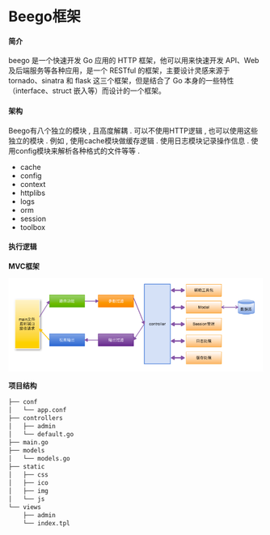 # Beego框架

#### 简介

beego 是一个快速开发 Go 应用的 HTTP 框架，他可以用来快速开发 API、Web 及后端服务等各种应用，是一个 RESTful 的框架，主要设计灵感来源于 tornado、sinatra 和 flask 这三个框架，但是结合了 Go 本身的一些特性（interface、struct 嵌入等）而设计的一个框架。

#### 架构

Beego有八个独立的模块 , 且高度解耦 . 可以不使用HTTP逻辑 , 也可以使用这些独立的模块 . 例如 , 使用cache模块做缓存逻辑 . 使用日志模块记录操作信息 . 使用config模块来解析各种格式的文件等等 .

* cache
* config
* context
* httplibs
* logs
* orm
* session
* toolbox

#### 执行逻辑

**MVC框架**

![](/assets/zhixingluoji.png)

**项目结构**

```
├── conf
│   └── app.conf
├── controllers
│   ├── admin
│   └── default.go
├── main.go
├── models
│   └── models.go
├── static
│   ├── css
│   ├── ico
│   ├── img
│   └── js
└── views
    ├── admin
    └── index.tpl
```



